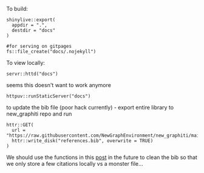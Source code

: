 To build:


```
shinylive::export(
  appdir = ".", 
  destdir = "docs"
)

#for serving on gitpages
fs::file_create("docs/.nojekyll")
```

To view locally:

    servr::httd("docs")
    
    
seems this doesn't want to work anymore

    httpuv::runStaticServer("docs")

to update the bib file (poor hack currently) - export entire library to new_graphiti repo and run

```
httr::GET(
  url = "https://raw.githubusercontent.com/NewGraphEnvironment/new_graphiti/main/assets/NewGraphEnvironment.bib",
  httr::write_disk("references.bib", overwrite = TRUE)
)
```

We should use the functions in this [post](https://www.newgraphenvironment.com/new_graphiti/posts/2024-05-27-references-bib-succinct/) in the future to clean the bib
so that we only store a few citations locally vs a monster file...
